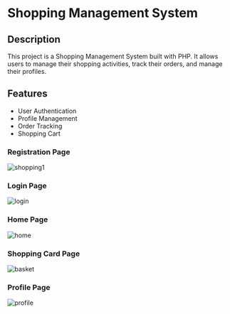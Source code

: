 # Shopping Management System

## Description

This project is a Shopping Management System built with PHP. It allows users to manage their shopping activities, track their orders, and manage their profiles.

## Features

- User Authentication
- Profile Management
- Order Tracking
- Shopping Cart

### Registration Page

![shopping1](https://github.com/abayalii/Shopping-Management-System/assets/126713304/805a9aa2-dccb-4181-b675-79a5c792b543)

### Login Page

![login](https://github.com/abayalii/Shopping-Management-System/assets/126713304/8b64d328-de2e-4050-b70e-8e676aadc9a7)

### Home Page

![home](https://github.com/abayalii/Shopping-Management-System/assets/126713304/e7e7972d-e7aa-4963-a099-d987a53ebb2e)

### Shopping Card Page

![basket](https://github.com/abayalii/Shopping-Management-System/assets/126713304/14827020-b9a0-4917-95a5-980334759533)

### Profile Page

![profile](https://github.com/abayalii/Shopping-Management-System/assets/126713304/f1283414-6744-4d19-9c3e-d18e9e741270)


